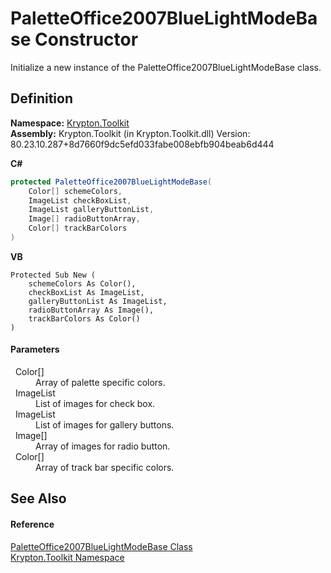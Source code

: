 # PaletteOffice2007BlueLightModeBase Constructor


Initialize a new instance of the PaletteOffice2007BlueLightModeBase class.



## Definition
**Namespace:** <a href="79d2eac2-21f4-54ff-7552-b20c33c30600.md">Krypton.Toolkit</a>  
**Assembly:** Krypton.Toolkit (in Krypton.Toolkit.dll) Version: 80.23.10.287+8d7660f9dc5efd033fabe008ebfb904beab6d444

**C#**
``` C#
protected PaletteOffice2007BlueLightModeBase(
	Color[] schemeColors,
	ImageList checkBoxList,
	ImageList galleryButtonList,
	Image[] radioButtonArray,
	Color[] trackBarColors
)
```
**VB**
``` VB
Protected Sub New ( 
	schemeColors As Color(),
	checkBoxList As ImageList,
	galleryButtonList As ImageList,
	radioButtonArray As Image(),
	trackBarColors As Color()
)
```



#### Parameters
<dl><dt>  Color[]</dt><dd>Array of palette specific colors.</dd><dt>  ImageList</dt><dd>List of images for check box.</dd><dt>  ImageList</dt><dd>List of images for gallery buttons.</dd><dt>  Image[]</dt><dd>Array of images for radio button.</dd><dt>  Color[]</dt><dd>Array of track bar specific colors.</dd></dl>

## See Also


#### Reference
<a href="c72f74ba-90ed-96e9-a40e-22c6e542a268.md">PaletteOffice2007BlueLightModeBase Class</a>  
<a href="79d2eac2-21f4-54ff-7552-b20c33c30600.md">Krypton.Toolkit Namespace</a>  
